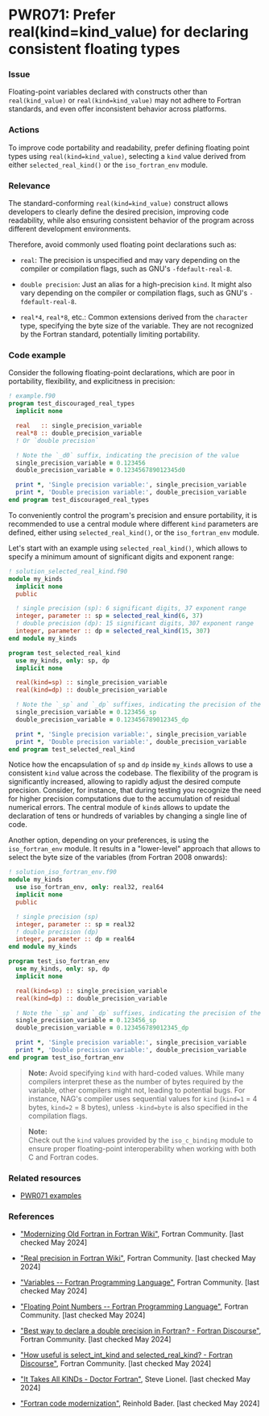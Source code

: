 # PWR071: Prefer real(kind=kind_value) for declaring consistent floating types

### Issue

Floating-point variables declared with constructs other than `real(kind_value)`
or `real(kind=kind_value)` may not adhere to Fortran standards, and even offer
inconsistent behavior across platforms.

### Actions

To improve code portability and readability, prefer defining floating point
types using `real(kind=kind_value)`, selecting a `kind` value derived from
either `selected_real_kind()` or the `iso_fortran_env` module.

### Relevance

The standard-conforming `real(kind=kind_value)` construct allows developers to
clearly define the desired precision, improving code readability, while also
ensuring consistent behavior of the program across different development
environments.

Therefore, avoid commonly used floating point declarations such as:

- `real`: The precision is unspecified and may vary depending on the compiler
  or compilation flags, such as GNU's `-fdefault-real-8`.

- `double precision`: Just an alias for a high-precision `kind`. It might also
  vary depending on the compiler or compilation flags, such as GNU's
  `-fdefault-real-8`.

- `real*4`, `real*8`, etc.: Common extensions derived from the `character`
  type, specifying the byte size of the variable. They are not recognized by
  the Fortran standard, potentially limiting portability.

### Code example

Consider the following floating-point declarations, which are poor in
portability, flexibility, and explicitness in precision:

```f90
! example.f90
program test_discouraged_real_types
  implicit none

  real   :: single_precision_variable
  real*8 :: double_precision_variable
  ! Or `double precision`

  ! Note the `_d0` suffix, indicating the precision of the value
  single_precision_variable = 0.123456
  double_precision_variable = 0.123456789012345d0

  print *, 'Single precision variable:', single_precision_variable
  print *, 'Double precision variable:', double_precision_variable
end program test_discouraged_real_types
```

To conveniently control the program's precision and ensure portability, it is
recommended to use a central module where different `kind` parameters are
defined, either using `selected_real_kind()`, or the `iso_fortran_env` module.

Let's start with an example using `selected_real_kind()`, which allows to
specify a minimum amount of significant digits and exponent range:

```f90
! solution_selected_real_kind.f90
module my_kinds
  implicit none
  public

  ! single precision (sp): 6 significant digits, 37 exponent range
  integer, parameter :: sp = selected_real_kind(6, 37)
  ! double precision (dp): 15 significant digits, 307 exponent range
  integer, parameter :: dp = selected_real_kind(15, 307)
end module my_kinds

program test_selected_real_kind
  use my_kinds, only: sp, dp
  implicit none

  real(kind=sp) :: single_precision_variable
  real(kind=dp) :: double_precision_variable

  ! Note the `_sp` and `_dp` suffixes, indicating the precision of the value
  single_precision_variable = 0.123456_sp
  double_precision_variable = 0.123456789012345_dp

  print *, 'Single precision variable:', single_precision_variable
  print *, 'Double precision variable:', double_precision_variable
end program test_selected_real_kind
```

Notice how the encapsulation of `sp` and `dp` inside `my_kinds` allows to use a
consistent `kind` value across the codebase. The flexibility of the program is
significantly increased, allowing to rapidly adjust the desired compute
precision. Consider, for instance, that during testing you recognize the need
for higher precision computations due to the accumulation of residual numerical
errors. The central module of `kind`s allows to update the declaration of tens
or hundreds of variables by changing a single line of code.

Another option, depending on your preferences, is using the `iso_fortran_env`
module. It results in a "lower-level" approach that allows to select the byte
size of the variables (from Fortran 2008 onwards):

```f90
! solution_iso_fortran_env.f90
module my_kinds
  use iso_fortran_env, only: real32, real64
  implicit none
  public

  ! single precision (sp)
  integer, parameter :: sp = real32
  ! double precision (dp)
  integer, parameter :: dp = real64
end module my_kinds

program test_iso_fortran_env
  use my_kinds, only: sp, dp
  implicit none

  real(kind=sp) :: single_precision_variable
  real(kind=dp) :: double_precision_variable

  ! Note the `_sp` and `_dp` suffixes, indicating the precision of the value
  single_precision_variable = 0.123456_sp
  double_precision_variable = 0.123456789012345_dp

  print *, 'Single precision variable:', single_precision_variable
  print *, 'Double precision variable:', double_precision_variable
end program test_iso_fortran_env
```

>**Note:**
>Avoid specifying `kind` with hard-coded values. While many compilers interpret
>these as the number of bytes required by the variable, other compilers might
>not, leading to potential bugs. For instance, NAG's compiler uses sequential
>values for `kind` (`kind=1` = 4 bytes, `kind=2` = 8 bytes), unless
>`-kind=byte` is also specified in the compilation flags.

>**Note:**  
>Check out the `kind` values provided by the `iso_c_binding` module to ensure
>proper floating-point interoperability when working with both C and Fortran
>codes.

### Related resources

- [PWR071 examples](../PWR071/)

### References

- ["Modernizing Old Fortran in Fortran
Wiki"](https://fortranwiki.org/fortran/show/Modernizing+Old+Fortran), Fortran
Community. [last checked May 2024]

- ["Real precision in Fortran
Wiki"](https://fortranwiki.org/fortran/show/Real+precision), Fortran Community.
[last checked May 2024]

- ["Variables -- Fortran Programming
Language"](https://fortran-lang.org/en/learn/quickstart/variables/), Fortran
Community. [last checked May 2024]

- ["Floating Point Numbers -- Fortran Programming
Language"](https://fortran-lang.org/en/learn/best_practices/floating_point/),
Fortran Community. [last checked May 2024]

- ["Best way to declare a double precision in Fortran? - Fortran
Discourse"](https://fortran-lang.discourse.group/t/best-way-to-declare-a-double-precision-in-fortran/69),
Fortran Community. [last checked May 2024]

- ["How useful is select_int_kind and selected_real_kind? - Fortran
Discourse"](https://fortran-lang.discourse.group/t/how-useful-is-selected-int-kind-and-selected-real-kind/6920),
Fortran Community. [last checked May 2024]

- ["It Takes All KINDs - Doctor
Fortran"](https://stevelionel.com/drfortran/2017/03/27/doctor-fortran-in-it-takes-all-kinds/),
Steve Lionel. [last checked May 2024]

- ["Fortran code
modernization"](https://www.ugent.be/hpc/en/training/2018/modern_fortran_materials/modernfortran2018.pdf),
Reinhold Bader. [last checked May 2024]
